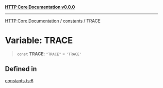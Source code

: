 [**HTTP Core Documentation v0.0.0**](../../README.md)

***

[HTTP Core Documentation](../../modules.md) / [constants](../README.md) / TRACE

# Variable: TRACE

> `const` **TRACE**: `"TRACE"` = `'TRACE'`

## Defined in

[constants.ts:6](https://github.com/stonemjs/http-core/blob/89981cacc9858cf786fba9df03b328b6b56a5b75/src/constants.ts#L6)
